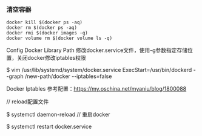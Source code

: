 ### 清空容器

```
docker kill $(docker ps -aq)
docker rm $(docker ps -aq)
docker rmi $(docker images -q)
docker volume rm $(docker volume ls -q)
```

Config Docker Library Path
修改docker.service文件，使用-g参数指定存储位置，关闭docker修改iptables权限

$ vim /usr/lib/systemd/system/docker.service
ExecStart=/usr/bin/dockerd --graph /new-path/docker --iptables=false

Docker Iptables 参考配置：https://my.oschina.net/myaniu/blog/1800088

// reload配置文件

$ systemctl daemon-reload
// 重启docker 

$ systemctl restart docker.service

